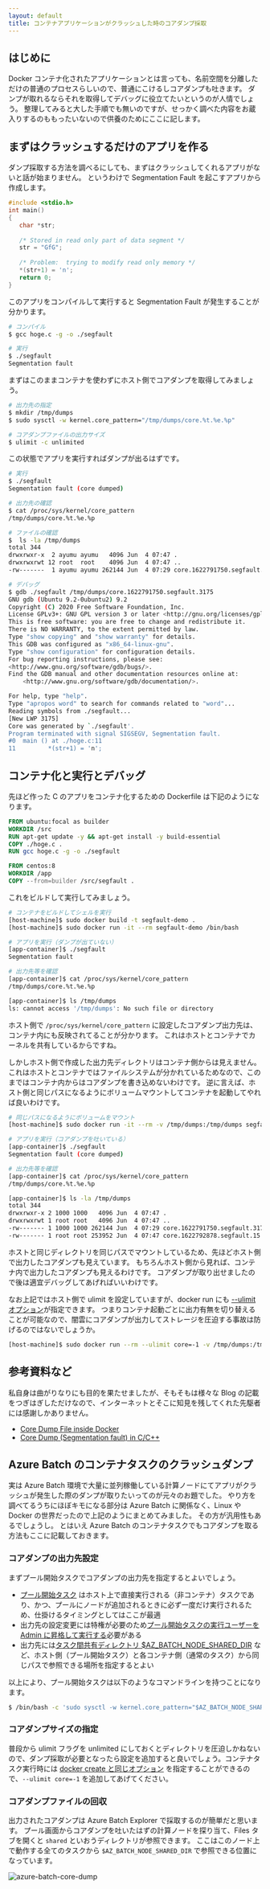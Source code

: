 ```yaml
---
layout: default
title: コンテナアプリケーションがクラッシュした時のコアダンプ採取
---
```


## はじめに

Docker コンテナ化されたアプリケーションとは言っても、名前空間を分離しただけの普通のプロセスらしいので、普通にこけるしコアダンプも吐きます。
ダンプが取れるならそれを取得してデバッグに役立てたいというのが人情でしょう。
整理してみると大した手順でも無いのですが、せっかく調べた内容をお蔵入りするのももったいないので供養のためにここに記します。

## まずはクラッシュするだけのアプリを作る

ダンプ採取する方法を調べるにしても、まずはクラッシュしてくれるアプリがないと話が始まりません。
というわけで Segmentation Fault を起こすアプリから作成します。

```cpp
#include <stdio.h>
int main()
{
   char *str;
 
   /* Stored in read only part of data segment */
   str = "GfG";    
 
   /* Problem:  trying to modify read only memory */
   *(str+1) = 'n';
   return 0;
}
```

このアプリをコンパイルして実行すると Segmentation Fault が発生することが分かります。

```bash
# コンパイル
$ gcc hoge.c -g -o ./segfault

# 実行
$ ./segfault
Segmentation fault
```

まずはこのままコンテナを使わずにホスト側でコアダンプを取得してみましょう。

```bash
# 出力先の指定
$ mkdir /tmp/dumps
$ sudo sysctl -w kernel.core_pattern="/tmp/dumps/core.%t.%e.%p"

# コアダンプファイルの出力サイズ
$ ulimit -c unlimited
```

この状態でアプリを実行すればダンプが出るはずです。

```bash
# 実行
$ ./segfault
Segmentation fault (core dumped)

# 出力先の確認
$ cat /proc/sys/kernel/core_pattern
/tmp/dumps/core.%t.%e.%p

# ファイルの確認
$  ls -la /tmp/dumps
total 344
drwxrwxr-x  2 ayumu ayumu   4096 Jun  4 07:47 .
drwxrwxrwt 12 root  root    4096 Jun  4 07:47 ..
-rw-------  1 ayumu ayumu 262144 Jun  4 07:29 core.1622791750.segfault.3175

# デバッグ
$ gdb ./segfault /tmp/dumps/core.1622791750.segfault.3175 
GNU gdb (Ubuntu 9.2-0ubuntu2) 9.2
Copyright (C) 2020 Free Software Foundation, Inc.
License GPLv3+: GNU GPL version 3 or later <http://gnu.org/licenses/gpl.html>
This is free software: you are free to change and redistribute it.
There is NO WARRANTY, to the extent permitted by law.
Type "show copying" and "show warranty" for details.
This GDB was configured as "x86_64-linux-gnu".
Type "show configuration" for configuration details.
For bug reporting instructions, please see:
<http://www.gnu.org/software/gdb/bugs/>.
Find the GDB manual and other documentation resources online at:
    <http://www.gnu.org/software/gdb/documentation/>.

For help, type "help".
Type "apropos word" to search for commands related to "word"...
Reading symbols from ./segfault...
[New LWP 3175]
Core was generated by `./segfault'.
Program terminated with signal SIGSEGV, Segmentation fault.
#0  main () at ./hoge.c:11
11         *(str+1) = 'n';
```

## コンテナ化と実行とデバッグ

先ほど作った C のアプリをコンテナ化するための Dockerfile は下記のようになります。

```Dockerfile
FROM ubuntu:focal as builder
WORKDIR /src
RUN apt-get update -y && apt-get install -y build-essential
COPY ./hoge.c .
RUN gcc hoge.c -g -o ./segfault

FROM centos:8
WORKDIR /app
COPY --from=builder /src/segfault .
```

これをビルドして実行してみましょう。

```bash
# コンテナをビルドしてシェルを実行
[host-machine]$ sudo docker build -t segfault-demo .
[host-machine]$ sudo docker run -it --rm segfault-demo /bin/bash

# アプリを実行（ダンプが出ていない）
[app-container]$ ./segfault
Segmentation fault

# 出力先等を確認
[app-container]$ cat /proc/sys/kernel/core_pattern 
/tmp/dumps/core.%t.%e.%p

[app-container]$ ls /tmp/dumps
ls: cannot access '/tmp/dumps': No such file or directory
```

ホスト側で ```/proc/sys/kernel/core_pattern``` に設定したコアダンプ出力先は、コンテナ内にも反映されてることが分かります。
これはホストとコンテナでカーネルを共有しているからですね。

しかしホスト側で作成した出力先ディレクトリはコンテナ側からは見えません。
これはホストとコンテナではファイルシステムが分かれているためなので、このまではコンテナ内からはコアダンプを書き込めないわけです。
逆に言えば、ホスト側と同じパスになるようにボリュームマウントしてコンテナを起動してやれば良いわけです。

```bash
# 同じパスになるようにボリュームをマウント
[host-machine]$ sudo docker run -it --rm -v /tmp/dumps:/tmp/dumps segfault-demo /bin/bash

# アプリを実行（コアダンプを吐いている）
[app-container]$ ./segfault
Segmentation fault (core dumped)

# 出力先等を確認
[app-container]$ cat /proc/sys/kernel/core_pattern 
/tmp/dumps/core.%t.%e.%p

[app-container]$ ls -la /tmp/dumps
total 344
drwxrwxr-x 2 1000 1000   4096 Jun  4 07:47 .
drwxrwxrwt 1 root root   4096 Jun  4 07:47 ..
-rw------- 1 1000 1000 262144 Jun  4 07:29 core.1622791750.segfault.3175
-rw------- 1 root root 253952 Jun  4 07:47 core.1622792878.segfault.15
```

ホストと同じディレクトリを同じパスでマウントしているため、先ほどホスト側で出力したコアダンプも見えています。
もちろんホスト側から見れば、コンテナ内で出力したコアダンプも見えるわけです。
コアダンプが取り出せましたので後は適宜デバッグしてあげればいいわけです。

なお上記ではホスト側で ulimit を設定していますが、docker run にも [--ulimit オプション](http://docs.docker.jp/engine/reference/commandline/run.html#ulimits-ulimit)が指定できます。
つまりコンテナ起動ごとに出力有無を切り替えることが可能なので、闇雲にコアダンプが出力してストレージを圧迫する事故は防げるのではないでしょうか。

```bash
[host-machine]$ sudo docker run --rm --ulimit core=-1 -v /tmp/dumps:/tmp/dumps segfault-demo /app/segfault
```

## 参考資料など

私自身は曲がりなりにも目的を果たせましたが、そもそもは様々な Blog の記載をつぎはぎしただけなので、インターネットとそこに知見を残してくれた先駆者には感謝しかありません。

- [Core Dump File inside Docker](https://le.qun.ch/en/blog/core-dump-file-in-docker/)
- [Core Dump (Segmentation fault) in C/C++](https://www.geeksforgeeks.org/core-dump-segmentation-fault-c-cpp/)


## Azure Batch のコンテナタスクのクラッシュダンプ

実は Azure Batch 環境で大量に並列稼働している計算ノードにてアプリがクラッシュが発生した際のダンプが取りたいってのが元々のお題でした。
やり方を調べてるうちにほぼキモになる部分は Azure Batch に関係なく、Linux や Docker の世界だったので上記のようにまとめてみました。
その方が汎用性もあるでしょうし。
とはいえ Azure Batch のコンテナタスクでもコアダンプを取る方法もここに記載しておきます。

### コアダンプの出力先設定

まずプール開始タスクでコアダンプの出力先を指定するとよいでしょう。

- [プール開始タスク](https://docs.microsoft.com/ja-jp/azure/batch/jobs-and-tasks#start-task) はホスト上で直接実行される（非コンテナ）タスクであり、かつ、プールにノードが追加されるときに必ず一度だけ実行されるため、仕掛けるタイミングとしてはここが最適
- 出力先の設定変更には特権が必要のため[プール開始タスクの実行ユーザーを Admin に昇格して実行する](https://docs.microsoft.com/ja-jp/azure/batch/batch-user-accounts#elevated-access-for-tasks)必要がある
- 出力先には[タスク間共有ディレクトリ $AZ_BATCH_NODE_SHARED_DIR](https://docs.microsoft.com/ja-jp/azure/batch/files-and-directories) など、ホスト側（プール開始タスク）と各コンテナ側（通常のタスク）から同じパスで参照できる場所を指定するとよい

以上により、プール開始タスクは以下のようなコマンドラインを持つことになります。

```bash
$ /bin/bash -c 'sudo sysctl -w kernel.core_pattern="$AZ_BATCH_NODE_SHARED_DIR/core.%t.%e.%p" '
```

### コアダンプサイズの指定

普段から ulimit フラグを unlimited にしておくとディレクトリを圧迫しかねないので、ダンプ採取が必要となったら設定を追加すると良いでしょう。コンテナタスク実行時には [docker create と同じオプション](https://docs.microsoft.com/ja-jp/azure/batch/batch-docker-container-workloads#container-task-command-line) を指定することができるので、```--ulimit core=-1``` を追加してあげてください。


### コアダンプファイルの回収

出力されたコアダンプは Azure Batch Explorer で採取するのが簡単だと思います。
プール画面からコアダンプを吐いたはずの計算ノードを探り当て、Files タブを開くと ```shared``` といおうディレクトリが参照できます。
ここはこのノード上で動作する全てのタスクから ```$AZ_BATCH_NODE_SHARED_DIR``` で参照できる位置になっています。

![azure-batch-core-dump](./azure-batch-core-dump.png)

